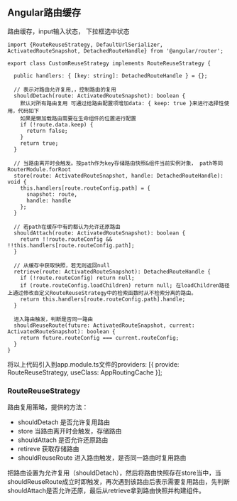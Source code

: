 ## Angular路由缓存

路由缓存，input输入状态， 下拉框选中状态

```
import {RouteReuseStrategy, DefaultUrlSerializer, ActivatedRouteSnapshot, DetachedRouteHandle} from '@angular/router';

export class CustomReuseStrategy implements RouteReuseStrategy {

  public handlers: { [key: string]: DetachedRouteHandle } = {};

  // 表示对路由允许复用,，控制路由的复用
  shouldDetach(route: ActivatedRouteSnapshot): boolean {
    默认对所有路由复用 可通过给路由配置项增加data: { keep: true }来进行选择性使用，代码如下
    如果是懒加载路由需要在生命组件的位置进行配置
    if (!route.data.keep) {
      return false;
    }
    return true;
  }

  // 当路由离开时会触发。按path作为key存储路由快照&组件当前实例对象， path等同RouterModule.forRoot
  store(route: ActivatedRouteSnapshot, handle: DetachedRouteHandle): void {
    this.handlers[route.routeConfig.path] = {
      snapshot: route,
      handle: handle
    };
  }

  // 若path在缓存中有的都认为允许还原路由
  shouldAttach(route: ActivatedRouteSnapshot): boolean {
    return !!route.routeConfig && !!this.handlers[route.routeConfig.path];
  }

  // 从缓存中获取快照，若无则返回null
  retrieve(route: ActivatedRouteSnapshot): DetachedRouteHandle {
    if (!route.routeConfig) return null;
    if (route.routeConfig.loadChildren) return null; 在loadChildren路径上通过修改自定义RouteReuseStrategy中的检索函数时从不检索分离的路由。
    return this.handlers[route.routeConfig.path].handle;
  }

  进入路由触发，判断是否同一路由
  shouldReuseRoute(future: ActivatedRouteSnapshot, current: ActivatedRouteSnapshot): boolean {
    return future.routeConfig === current.routeConfig;
  }
}

```
将以上代码引入到app.module.ts文件的providers: [{ provide: RouteReuseStrategy, useClass: AppRoutingCache }];

### RouteReuseStrategy
路由复用策略，提供的方法：
- shouldDetach 是否允许复用路由
- store 当路由离开时会触发，存储路由
- shouldAttach  是否允许还原路由
- retireve 获取存储路由
- shouldReuseRoute 进入路由触发，是否同一路由时复用路由

把路由设置为允许复用（shouldDetach），然后将路由快照存在store当中，当shouldReuseRoute成立时即触发，再次遇到该路由后表示需要复用路由，先判断shouldAttach是否允许还原，最后从retrieve拿到路由快照并构建组件。